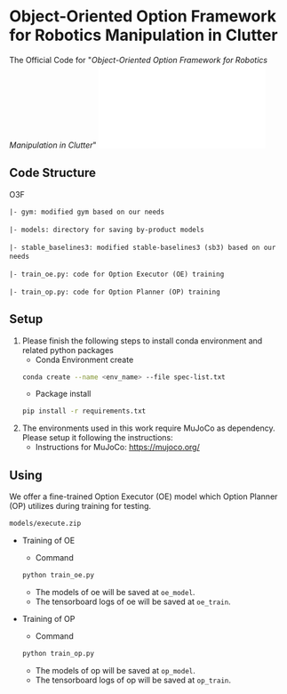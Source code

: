 # Object-Oriented Option Framework for Robotics Manipulation in Clutter

The Official Code for "*Object-Oriented Option Framework for Robotics Manipulation in Clutter*"
![](./resources/iros_2023_poster.pdf)

## Code Structure
O3F

    |- gym: modified gym based on our needs

    |- models: directory for saving by-product models
    
    |- stable_baselines3: modified stable-baselines3 (sb3) based on our needs

    |- train_oe.py: code for Option Executor (OE) training

    |- train_op.py: code for Option Planner (OP) training

## Setup
1. Please finish the following steps to install conda environment and related python packages
    - Conda Environment create
    ```bash
    conda create --name <env_name> --file spec-list.txt
    ```
    - Package install
    ```bash
    pip install -r requirements.txt
    ```
2. The environments used in this work require MuJoCo as dependency. Please setup it following the instructions:
    - Instructions for MuJoCo: https://mujoco.org/

## Using

We offer a fine-trained Option Executor (OE) model which Option Planner (OP) utilizes during training for testing.

```bash
models/execute.zip
```

* Training of OE
    * Command
    ```bash
    python train_oe.py
    ```
    * The models of oe will be saved at `oe_model`.
    * The tensorboard logs of oe will be saved at `oe_train`.

* Training of OP
    * Command
    ```bash
    python train_op.py
    ```
    * The models of op will be saved at `op_model`.
    * The tensorboard logs of op will be saved at `op_train`.
